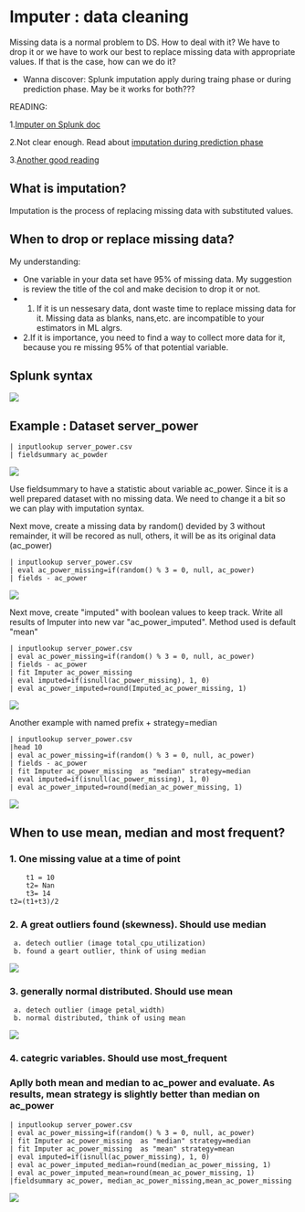 # Imputer : data cleaning 
Missing data is a normal problem to DS. How to deal with it? We have to drop it or we have to work our best to replace missing data with appropriate values. If that is the case, how can we do it?

* Wanna discover: Splunk imputation apply during traing phase or during prediction phase. May be it works for both???

READING:

1.[Imputer on Splunk doc](https://docs.splunk.com/Documentation/MLApp/5.1.0/User/Algorithms#Imputer)

2.Not clear enough. Read about [imputation during prediction phase ](http://jmlr.csail.mit.edu/papers/volume8/saar-tsechansky07a/saar-tsechansky07a.pdf)

3.[Another good reading](https://towardsdatascience.com/6-different-ways-to-compensate-for-missing-values-data-imputation-with-examples-6022d9ca0779)
##  What is imputation?
Imputation is the process of replacing missing data with substituted values. 

## When to drop or replace missing data?
My understanding:
* One variable in your data set have 95% of missing data. My suggestion is review the title of the col and make decision to drop it or not. 
* 1. If it is un nessesary data, dont waste time to replace missing data for it. Missing data as blanks, nans,etc. are incompatible to your estimators in ML algrs. 
* 2.If it is importance, you need to find a way to collect more data for it, because you re missing 95% of that potential variable. 

## Splunk syntax
![](image./imputer_syntax.png)
## Example : Dataset server_power
	| inputlookup server_power.csv
	| fieldsummary ac_powder

![](image./imputer1.png)

Use fieldsummary to have a statistic about variable ac_power. Since it is a well prepared dataset with no missing data. We need to change it a bit so we can play with imputation syntax. 

Next move, create a missing data by random() devided by 3 without remainder, it will be recored as null, others, it will be as its original data (ac_power)

	| inputlookup server_power.csv
	| eval ac_power_missing=if(random() % 3 = 0, null, ac_power)
	| fields - ac_power

![](image./imputer2.png)

Next move, create "imputed" with boolean values to keep track. Write all results of Imputer into new var "ac_power_imputed". Method used is default "mean"

	| inputlookup server_power.csv
	| eval ac_power_missing=if(random() % 3 = 0, null, ac_power)
	| fields - ac_power
	| fit Imputer ac_power_missing
	| eval imputed=if(isnull(ac_power_missing), 1, 0)
	| eval ac_power_imputed=round(Imputed_ac_power_missing, 1)

![](image./imputer3.png)	

Another example with named prefix + strategy=median

	| inputlookup server_power.csv
	|head 10
	| eval ac_power_missing=if(random() % 3 = 0, null, ac_power)
	| fields - ac_power
	| fit Imputer ac_power_missing  as "median" strategy=median
	| eval imputed=if(isnull(ac_power_missing), 1, 0)
	| eval ac_power_imputed=round(median_ac_power_missing, 1)

![](image./imputer4.png)	
## When to use mean, median and most frequent?
### 1. One missing value at a time of point
		t1 = 10
		t2= Nan
		t3= 14
	t2=(t1+t3)/2

### 2. A great outliers found (skewness). Should use median
	 a. detech outlier (image total_cpu_utilization)
	 b. found a geart outlier, think of using median 
![](image./imputer5.png)	

### 3. generally normal distributed. Should use mean
	 a. detech outlier (image petal_width)
	 b. normal distributed, think of using mean
![](image./imputer5.png)	

### 4. categric variables. Should use most_frequent

### Aplly both mean and median to ac_power and evaluate. As results, mean strategy is slightly better than median on ac_power
	| inputlookup server_power.csv
	| eval ac_power_missing=if(random() % 3 = 0, null, ac_power)
	| fit Imputer ac_power_missing  as "median" strategy=median
	| fit Imputer ac_power_missing  as "mean" strategy=mean
	| eval imputed=if(isnull(ac_power_missing), 1, 0)
	| eval ac_power_imputed_median=round(median_ac_power_missing, 1)
	| eval ac_power_imputed_mean=round(mean_ac_power_missing, 1)
	|fieldsummary ac_power, median_ac_power_missing,mean_ac_power_missing

![](image./imputer6.png)
